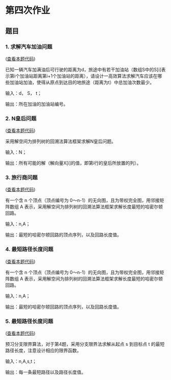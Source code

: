 # 第四次作业

## 题目

### 1. 求解汽车加油问题

([查看本题代码](./01.cars.cpp))

已知一辆汽车加满油后可行驶的距离为d，旅途中有若干加油站（数组S中的S[i]表示第i个加油站距离第i+1个加油站的距离），请设计一高效算法求解汽车应该在哪些加油站加油，使得从原点到达目的地旅途（距离为t）中总加油次数最少。

输入：d， S， t；

输出：所在加油的加油站编号。

### 2. N皇后问题

([查看本题代码](./02.n_queens.cpp))

采用解空间为排列树的回溯法算法框架求解N皇后问题。

输入：N；

输出：所有可能的解（解向量X[i]的值，即第i行的皇后所放置的列）。

### 3. 旅行商问题

([查看本题代码](./03.travel.cpp))

有一个含 n 个顶点（顶点编号为 0～n-1）的无向图，且为带权完全图，用邻接矩阵数组 A 表示，采用解空间为排列树的回溯法算法框架求解长度最短的哈密尔顿回路。

输入：n,A；

输出：最短的哈密尔顿回路的顶点序列，以及回路长度值。


### 4. 最短路径长度问题

([查看本题代码](./04.mst.cpp))

有一个含 n 个顶点（顶点编号为 0～n-1）的无向图，且为带权完全图，用邻接矩阵数组 A 表示，采用解空间为排列树的回溯法算法框架求解长度最短的哈密尔顿回路。

输入：n,A；

输出：最短的哈密尔顿回路的顶点序列，以及回路长度值。


### 5. 最短路径长度问题

([查看本题代码](./05.mst2.cpp))

预习分支限界算法，对于第4题，采用分支限界法求解从起点 s 到目标点 t 的最短路径长度，注意设计相应的限界函数。

输入：n,A,s,t；

输出：每一条最短路径以及路径长度值。

